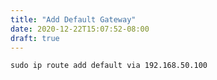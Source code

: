 ```yaml
---
title: "Add Default Gateway"
date: 2020-12-22T15:07:52-08:00
draft: true
---
```


```
sudo ip route add default via 192.168.50.100
```

